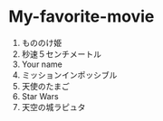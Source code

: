 # My-favorite-movie
1. もののけ姫
2. 秒速５センチメートル
3. Your name
4. ミッションインポッシブル
5. 天使のたまご
6. Star Wars
7. 天空の城ラピュタ 


